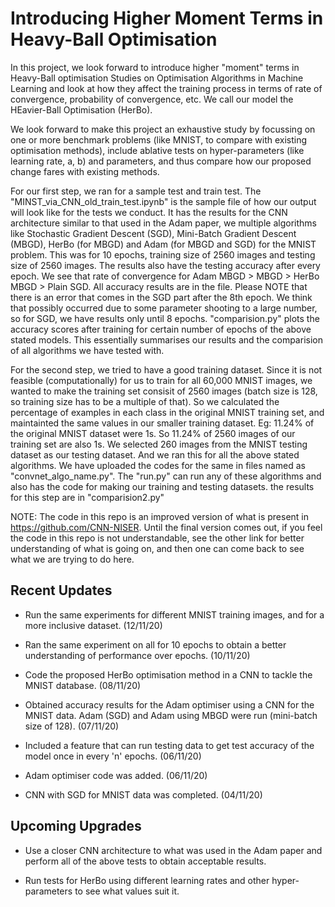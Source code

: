 # Introducing Higher Moment Terms in Heavy-Ball Optimisation
In this project, we look forward to introduce higher "moment" terms in Heavy-Ball optimisation Studies on Optimisation Algorithms in Machine Learning and look at how they affect the training process in terms of rate of convergence, probability of convergence, etc. We call our model the HEavier-Ball Optimisation (HerBo).

We look forward to make this project an exhaustive study by focussing on one or more benchmark problems (like MNIST, to compare with existing optimisation methods), include ablative tests on hyper-parameters (like learning rate, a, b) and parameters, and thus compare how our proposed change fares with existing methods.

For our first step, we ran for a sample test and train test. The "MINST_via_CNN_old_train_test.ipynb" is the sample file of how our output will look like for the tests we conduct. It has the results for the CNN architecture similar to that used in the Adam paper, we multiple algorithms like Stochastic Gradient Descent (SGD), Mini-Batch Gradient Descent (MBGD), HerBo (for MBGD) and Adam (for MBGD and SGD) for the MNIST problem. This was for 10 epochs, training size of 2560 images and testing size of 2560 images. The results also have the testing accuracy after every epoch. We see that rate of convergence for Adam MBGD > MBGD > HerBo MBGD > Plain SGD. All accuracy results are in the file. Please NOTE that there is an error that comes in the SGD part after the 8th epoch. We think that possibly occurred due to some parameter shooting to a large number, so for SGD, we have results only until 8 epochs. "comparision.py" plots the accuracy scores after training for certain number of epochs of the above stated models. This essentially summarises our results and the comparision of all algorithms we have tested with.

For the second step, we tried to have a good training dataset. Since it is not feasible (computationally) for us to train for all 60,000 MNIST images, we wanted to make the training set consisit of 2560 images (batch size is 128, so training size has to be a multiple of that). So we calculated the percentage of examples in each class in the original MNIST training set, and maintainted the same values in our smaller training dataset. Eg: 11.24% of the original MNIST dataset were 1s. So 11.24% of 2560 images of our training set are also 1s. We selected 260 images from the MNIST testing dataset as our testing dataset. And we ran this for all the above stated algorithms. We have uploaded the codes for the same in files named as "convnet_algo_name.py". The "run.py" can run any of these algorithms and also has the code for making our training and testing datasets. the results for this step are in "comparision2.py"

NOTE: The code in this repo is an improved version of what is present in https://github.com/CNN-NISER.
Until the final version comes out, if you feel the code in this repo is not understandable, see the other link for better understanding of what is going on, and then one can come back to see what we are trying to do here. 

## Recent Updates

- Run the same experiments for different MNIST training images, and for a more inclusive dataset. (12/11/20)

- Ran the same experiment on all for 10 epochs to obtain a better understanding of performance over epochs. (10/11/20)

- Code the proposed HerBo optimisation method in a CNN to tackle the MNIST database. (08/11/20)

- Obtained accuracy results for the Adam optimiser using a CNN for the MNIST data. Adam (SGD) and Adam using MBGD were run (mini-batch size of 128). (07/11/20)

- Included a feature that can run testing data to get test accuracy of the model once in every 'n' epochs. (06/11/20)

- Adam optimiser code was added. (06/11/20)

- CNN with SGD for MNIST data was completed. (04/11/20)

## Upcoming Upgrades
 
 - Use a closer CNN architecture to what was used in the Adam paper and perform all of the above tests to obtain acceptable results.
 
 - Run tests for HerBo using different learning rates and other hyper-parameters to see what values suit it.
 
